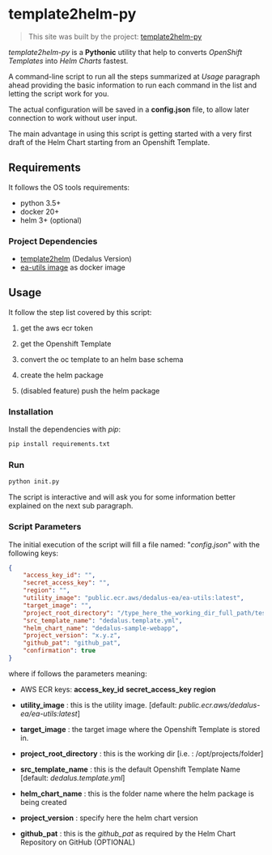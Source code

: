 # template2helm-py

> This site was built by the project: [template2helm-py](https://github.com/dedalus-enterprise-architect/template2helm-py)

_template2helm-py_ is a __Pythonic__ utility that help to converts _OpenShift Templates_ into _Helm Charts_ fastest.

A command-line script to run all the steps summarized at _Usage_ paragraph ahead providing the basic information to run each command in the list and letting the script work for you.

The actual configuration will be saved in a __config.json__ file, to allow later connection to work without user input.

The main advantage in using this script is getting started with a very first draft of the Helm Chart starting from an Openshift Template.

## Requirements

It follows the OS tools requirements:

- python 3.5+
- docker 20+
- helm 3+ (optional)

### Project Dependencies

- [template2helm](https://github.com/dedalus-enterprise-architect/template2helm/tree/ea_team_crd) (Dedalus Version)
- [ea-utils image](public.ecr.aws/dedalus-ea/ea-utils:v4-5) as docker image

## Usage

It follow the step list covered by this script:

1. get the aws ecr token

1. get the Openshift Template

1. convert the oc template to an helm base schema

1. create the helm package

1. (disabled feature) push the helm package

### Installation

Install the dependencies with *pip*:

```bash
pip install requirements.txt
```

### Run

```bash
python init.py
```

The script is interactive and will ask you for some information better explained on the next sub paragraph.

### Script Parameters

The initial execution of the script will fill a file named: "*config.json*" with the following keys:

```json
{
    "access_key_id": "",
    "secret_access_key": "",
    "region": "",
    "utility_image": "public.ecr.aws/dedalus-ea/ea-utils:latest",
    "target_image": "",
    "project_root_directory": "/type_here_the_working_dir_full_path/test",
    "src_template_name": "dedalus.template.yml",
    "helm_chart_name": "dedalus-sample-webapp",
    "project_version": "x.y.z",
    "github_pat": "github_pat",
    "confirmation": true
}
```

where if follows the parameters meaning:

- AWS ECR keys:
        **access_key_id**
        **secret_access_key**
        **region**

- __utility_image__ : this is the utility image. [default: *public.ecr.aws/dedalus-ea/ea-utils:latest*]

- __target_image__ : the target image where the Openshift Template is stored in.

- __project_root_directory__ : this is the working dir [i.e. : /opt/projects/folder]

- __src_template_name__ : this is the default Openshift Template Name [default: *dedalus.template.yml*]

- __helm_chart_name__ : this is the folder name where the helm package is being created

- __project_version__ : specify here the helm chart version

- __github_pat__ : this is the *github_pat* as required by the Helm Chart Repository on GitHub (OPTIONAL)
